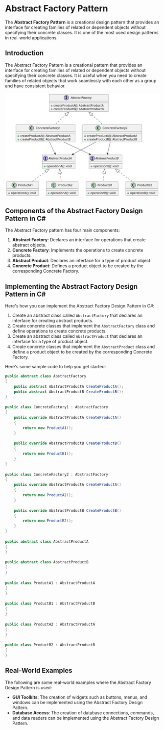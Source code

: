 
# Abstract Factory Pattern

The **Abstract Factory Pattern** is a creational design pattern that provides an interface for creating families of related or dependent objects without specifying their concrete classes. It is one of the most used design patterns in real-world applications. 

## Introduction
The Abstract Factory Pattern is a creational pattern that provides an interface for creating families of related or dependent objects without specifying their concrete classes. It is useful when you need to create families of related objects that work seamlessly with each other as a group and have consistent behavior.

![Logo](Abstract-Factory.svg)

## Components of the Abstract Factory Design Pattern in C#
The Abstract Factory pattern has four main components:
1. **Abstract Factory**: Declares an interface for operations that create abstract objects.
2. **Concrete Factory**: Implements the operations to create concrete products.
3. **Abstract Product**: Declares an interface for a type of product object.
4. **Concrete Product**: Defines a product object to be created by the corresponding Concrete Factory.

## Implementing the Abstract Factory Design Pattern in C#
Here's how you can implement the Abstract Factory Design Pattern in C#:
1. Create an abstract class called `AbstractFactory` that declares an interface for creating abstract products.
2. Create concrete classes that implement the `AbstractFactory` class and define operations to create concrete products.
3. Create an abstract class called `AbstractProduct` that declares an interface for a type of product object.
4. Create concrete classes that implement the `AbstractProduct` class and define a product object to be created by the corresponding Concrete Factory.

Here's some sample code to help you get started:

```csharp
public abstract class AbstractFactory
{
    public abstract AbstractProductA CreateProductA();
    public abstract AbstractProductB CreateProductB();
}

public class ConcreteFactory1 : AbstractFactory
{
    public override AbstractProductA CreateProductA()
    {
        return new ProductA1();
    }

    public override AbstractProductB CreateProductB()
    {
        return new ProductB1();
    }
}

public class ConcreteFactory2 : AbstractFactory
{
    public override AbstractProductA CreateProductA()
    {
        return new ProductA2();
    }

    public override AbstractProductB CreateProductB()
    {
        return new ProductB2();
    }
}

public abstract class AbstractProductA
{
}

public abstract class AbstractProductB
{
}

public class ProductA1 : AbstractProductA
{
}

public class ProductB1 : AbstractProductB
{
}

public class ProductA2 : AbstractProductA
{
}

public class ProductB2 : AbstractProductB
{
}
```

## Real-World Examples
The following are some real-world examples where the Abstract Factory Design Pattern is used:
- **GUI Toolkits**: The creation of widgets such as buttons, menus, and windows can be implemented using the Abstract Factory Design Pattern.
- **Database Access**: The creation of database connections, commands, and data readers can be implemented using the Abstract Factory Design Pattern.